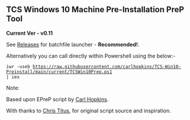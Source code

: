 ## TCS Windows 10 Machine Pre-Installation PreP Tool ##

**Current Ver - v0.11**

See [Releases](https://github.com/carlhopkins/TCS-Win10-Preinstall/releases) for batchfile launcher - **Recommended!**.

Alternatively you can call directly within Powershell using the below:- 

<code>iwr -useb https://raw.githubusercontent.com/carlhopkins/TCS-Win10-Preinstall/main/current/TCSWin10Prep.ps1 | iex</code>

Note:

Based upon EPreP script by [Carl Hopkins](https://github.com/carlhopkins).

With thanks to [Chris Titus](https://github.com/ChrisTitusTech), for original script source and inspiration.

